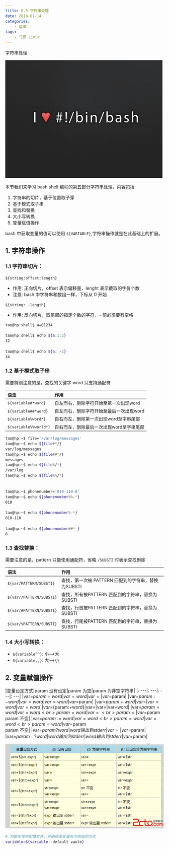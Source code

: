 ```yaml
---
title: 6.5 字符串处理
date: 2018-01-14
categories:
    - 运维
tags:
    - 马哥 Linux
---
```


字符串处理

![linux-mt](/images/linux_mt/linux_mt.jpg)
<!-- more -->


本节我们来学习 bash shell 编程的第五部分字符串处理，内容包括:
1. 字符串的切片，基于位置取子穿
2. 基于模式取子串
3. 查找和替换
4. 大小写转换
5. 变量赋值操作

bash 中获取变量的值可以使用 `${VARIABLE}`,字符串操作就是在此基础上的扩展。

## 1. 字符串操作
### 1.1 字符串切片：
`${string:offset:length}`
- 作用: 正向切片，offset 表示偏移量，lenght 表示截取的字符个数
- 注意: bash 中字符串和数组一样，下标从 0 开始

`${string: -length}`
- 作用: 反向切片，取尾部的指定个数的字符，`-` 前必须要有空格

```bash
tao@hp:shell$ a=01234

tao@hp:shell$ echo ${a:1:2}
12

tao@hp:shell$ echo ${a: -2}
34

```

### 1.2 基于模式取子串
需要特别注意的是，查找的关键字 word 只支持通配符

|语法|作用|
|:---|:---|
|`${variable#*word}`|自左而右，删除字符开始至第一次出现word|
|`${variable##*word}`|自左而右，删除字符开始至最后一次出现word|
|`${variable%word*}`|自右而左，删除第一次出现word至字串尾部|
|`${variable%%world*}`|自右而左，删除最后一次出现word至字串尾部|


```bash
tao@hp:~$ file='/var/log/messages'
tao@hp:~$ echo ${file#*/}
var/log/messages
tao@hp:~$ echo ${file##*/}
messages
tao@hp:~$ echo ${file%/*}
/var/log
tao@hp:~$ echo ${file%%/*}


tao@hp:~$ phonenumber='010-110-8'
tao@hp:~$ echo ${phonenumber%%-*}
010

tao@hp:~$ echo ${phonenumber%-*}
010-110

tao@hp:~$ echo ${phonenumber##*-}
8
```

### 1.3 查找替换：
需要注意的是，pattern 只能使用通配符，省略 `/SUBSTI` 时表示查找删除

|语法|作用|
|:---|:---|
|`${var/PATTERN/SUBSTI}`|查找，第一次被 PATTERN 匹配到的字符串，替换为SUBSTI|
|`${var//PATTERN/SUBSTI}`|查找，所有被PATTERN 匹配到的字符串，替换为SUBSTI|
|`${var/#PATTERN/SUBSTI}`|查找，行首被PATTERN 匹配到的字符串，替换为SUBSTI|
|`${var/%PATTERN/SUBSTI}`|查找，行尾被PATTERN 匹配到的字符串，替换为SUBSTI|


### 1.4 大小写转换：
- `${variable^^}`: 小-->大
- `${variable,,}`: 大-->小


## 2. 变量赋值操作
|变量设定方式|param 没有设定|param 为空|param 为非空字符串|
|: ---|: ---|: ---|: ---|
|var=${param-word}|var=word|var=|var=$param|
|var=${param:-word}|var=word|var=word|var=$param|
|var=${param+word}|var=|var=word|var=word|
|var=${param:+word}|var=|var=|var=word|
|var=${param=word}|var=word <br> param=word|var= <br> param=|var=$param <br> param 不变|
|var=${param:=word}|var=word <br> param=word|var=word <br> param=word|var=$param <br> param 不变|
|var=${param?word}|word 输出到stderr|var=|var=$param|
|var=${param:?word}|word 输出到stderr|word 输出到stderr|var=$param|

![str_handle](/images/linux_mt/str_handle.png)

```bash
# 为脚本使用配置文件，并确保某变量有可用值的方式
variable=${variable:-default vaule}
```
